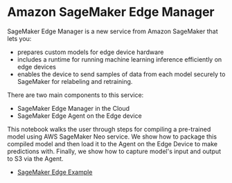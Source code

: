 # Amazon SageMaker Edge Manager

SageMaker Edge Manager is a new service from Amazon SageMaker that lets you:

+ prepares custom models for edge device hardware
+ includes a runtime for running machine learning inference efficiently on edge devices
+ enables the device to send samples of data from each model securely to SageMaker for relabeling and retraining.

There are two main components to this service:

+ SageMaker Edge Manager in the Cloud
+ SageMaker Edge Agent on the Edge device


This notebook walks the user through steps for compiling a pre-trained model using AWS SageMaker Neo service. We show how to package this compiled model and then load it to the Agent on the Edge Device to make predictions with. Finally, we show how to capture model's input and output to S3 via the Agent.

- [SageMaker Edge Example](sagemaker_edge_example)
